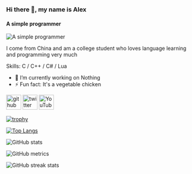 ### Hi there 👋, my name is Alex
#### A simple programmer
![A simple programmer](https://arturssmirnovs.github.io/github-profile-readme-generator/images/banner.png)

I come from China and am a college student who loves language learning and programming very much

Skills: C / C++ / C# / Lua

- 🔭 I’m currently working on Nothing 
- ⚡ Fun fact: It's a vegetable chicken 


[<img src='https://cdn.jsdelivr.net/npm/simple-icons@3.0.1/icons/github.svg' alt='github' height='40'>](https://github.com/GODOFL)  [<img src='https://cdn.jsdelivr.net/npm/simple-icons@3.0.1/icons/twitter.svg' alt='twitter' height='40'>](https://twitter.com/https://twitter.com/LMingX184197)  [<img src='https://cdn.jsdelivr.net/npm/simple-icons@3.0.1/icons/youtube.svg' alt='YouTube' height='40'>](https://www.youtube.com/channel/https://www.youtube.com/channel/UCTbDd9q4lphF0sEshjDdCTQ)  

[![trophy](https://github-profile-trophy.vercel.app/?username=GODOFL)](https://github.com/ryo-ma/github-profile-trophy)

[![Top Langs](https://github-readme-stats.vercel.app/api/top-langs/?username=GODOFL)](https://github.com/anuraghazra/github-readme-stats)

![GitHub stats](https://github-readme-stats.vercel.app/api?username=GODOFL&show_icons=true)  

![GitHub metrics](https://metrics.lecoq.io/GODOFL)  

![GitHub streak stats](https://streak-stats.demolab.com/?user=GODOFL)  

